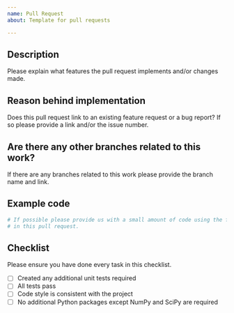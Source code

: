 ```yaml
---
name: Pull Request
about: Template for pull requests

---
```

<!-- CLICK "Preview" FOR INSTRUCTIONS IN A MORE READABLE FORMAT -->

## Description
Please explain what features the pull request implements and/or changes made.

## Reason behind implementation
Does this pull request link to an existing feature request or a bug report? If so please provide a link and/or the issue number.

## Are there any other branches related to this work?
If there are any branches related to this work please provide the branch name and link.

## Example code
```py
# If possible please provide us with a small amount of code using the features implemented
# in this pull request.
```

## Checklist
Please ensure you have done every task in this checklist.
- [ ] Created any additional unit tests required
- [ ] All tests pass
- [ ] Code style is consistent with the project
- [ ] No additional Python packages except NumPy and SciPy are required
